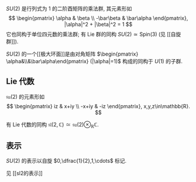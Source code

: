 
$SU(2)$ 是行列式为 $1$ 的二阶酉矩阵的乘法群, 其元素形如
$$
\begin{pmatrix}
\alpha & \beta \\
-\bar\beta & \bar\alpha
\end{pmatrix},
|\alpha|^2 + |\beta|^2 = 1
$$
它也同构于单位四元数的乘法群; 有 Lie 群的同构 $SU(2)\simeq \text{Spin}(3)$ (见 [[自旋群]]).

$SU(2)$ 的一个[[极大环面]]是由对角矩阵 $\begin{pmatrix}	\alpha&\\&\bar\alpha\end{pmatrix} (|\alpha|=1)$ 构成的同构于 $U(1)$ 的子群.

## Lie 代数

$\mathfrak {su}(2)$ 的元素形如
$$
\begin{pmatrix}
	iz & x+iy \\
	-x+iy & -iz
\end{pmatrix},
x,y,z\in\mathbb{R}.
$$

有 Lie 代数的同构 $\mathfrak {sl}(2,\mathbb{C})\simeq\mathfrak {su}(2)\otimes_{\mathbb{R}}\mathbb{C}$.

## 表示

$SU(2)$ 的表示以自旋 $0,\dfrac{1}{2},1,\cdots$ 标记.

见 [[sl2的表示]]